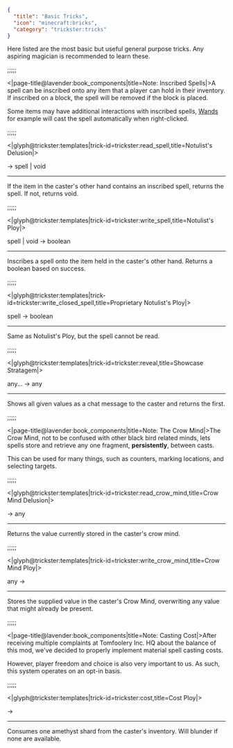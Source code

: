 ```json
{
  "title": "Basic Tricks",
  "icon": "minecraft:bricks",
  "category": "trickster:tricks"
}
```

Here listed are the most basic but useful general purpose tricks.
Any aspiring magician is recommended to learn these.

;;;;;

<|page-title@lavender:book_components|title=Note: Inscribed Spells|>A spell can be inscribed onto any item that a player can hold in their inventory.
If inscribed on a block, the spell will be removed if the block is placed.


Some items may have additional interactions with inscribed spells, 
[Wands](^trickster:basics/wand) for example will cast the spell automatically when right-clicked.

;;;;;

<|glyph@trickster:templates|trick-id=trickster:read_spell,title=Notulist's Delusion|>

-> spell | void

---

If the item in the caster's other hand contains an inscribed spell, returns the spell.
If not, returns void.

;;;;;

<|glyph@trickster:templates|trick-id=trickster:write_spell,title=Notulist's Ploy|>

spell | void -> boolean

---

Inscribes a spell onto the item held in the caster's other hand.
Returns a boolean based on success.

;;;;;

<|glyph@trickster:templates|trick-id=trickster:write_closed_spell,title=Proprietary Notulist's Ploy|>

spell -> boolean

---

Same as Notulist's Ploy, but the spell cannot be read.

;;;;;

<|glyph@trickster:templates|trick-id=trickster:reveal,title=Showcase Stratagem|>

any... -> any

---

Shows all given values as a chat message to the caster and returns the first.

;;;;;

<|page-title@lavender:book_components|title=Note: The Crow Mind|>The Crow Mind, not to be confused with other black bird related minds, 
lets spells store and retrieve any one fragment, **persistently**, between casts.


This can be used for many things, such as counters, 
marking locations, and selecting targets.

;;;;;

<|glyph@trickster:templates|trick-id=trickster:read_crow_mind,title=Crow Mind Delusion|>

-> any

---

Returns the value currently stored in the caster's crow mind.

;;;;;

<|glyph@trickster:templates|trick-id=trickster:write_crow_mind,title=Crow Mind Ploy|>

any ->

---

Stores the supplied value in the caster's Crow Mind, overwriting any value that might already be present.

;;;;;

<|page-title@lavender:book_components|title=Note: Casting Cost|>After receiving multiple complaints at Tomfoolery Inc. HQ about the balance of this mod,
we've decided to properly implement material spell casting costs.


However, player freedom and choice is also very important to us.
As such, this system operates on an opt-in basis.

;;;;;

<|glyph@trickster:templates|trick-id=trickster:cost,title=Cost Ploy|>

->

---

Consumes one amethyst shard from the caster's inventory. Will blunder if none are available.